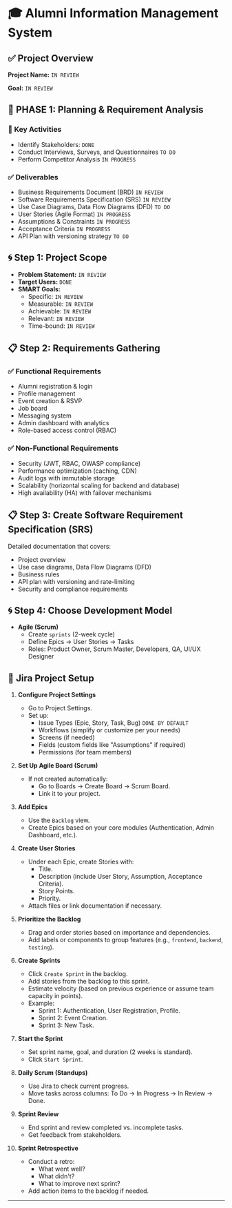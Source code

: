 # 🎓 Alumni Information Management System

## ✅ Project Overview

**Project Name:** `IN REVIEW`

**Goal:** `IN REVIEW`

## 🔁 PHASE 1: Planning & Requirement Analysis

### 🎯 Key Activities

- Identify Stakeholders: `DONE`
- Conduct Interviews, Surveys, and Questionnaires `TO DO`
- Perform Competitor Analysis `IN PROGRESS`

### ✅ Deliverables

- Business Requirements Document (BRD) `IN REVIEW`
- Software Requirements Specification (SRS) `IN REVIEW`
- Use Case Diagrams, Data Flow Diagrams (DFD) `TO DO`
- User Stories (Agile Format) `IN PROGRESS`
- Assumptions & Constraints `IN PROGRESS`
- Acceptance Criteria `IN PROGRESS`
- API Plan with versioning strategy `TO DO`

## 🌀 Step 1: Project Scope

- **Problem Statement:** `IN REVIEW`
- **Target Users:** `DONE`
- **SMART Goals:**
  - Specific: `IN REVIEW`
  - Measurable: `IN REVIEW`
  - Achievable: `IN REVIEW`
  - Relevant: `IN REVIEW`
  - Time-bound: `IN REVIEW`

## 📋 Step 2: Requirements Gathering

### ✅ Functional Requirements

- Alumni registration & login
- Profile management
- Event creation & RSVP
- Job board
- Messaging system
- Admin dashboard with analytics
- Role-based access control (RBAC)

### ✅ Non-Functional Requirements

- Security (JWT, RBAC, OWASP compliance)
- Performance optimization (caching, CDN)
- Audit logs with immutable storage
- Scalability (horizontal scaling for backend and database)
- High availability (HA) with failover mechanisms

## 📋 Step 3: Create Software Requirement Specification (SRS)

Detailed documentation that covers:

- Project overview
- Use case diagrams, Data Flow Diagrams (DFD)
- Business rules
- API plan with versioning and rate-limiting
- Security and compliance requirements

## 🌀 Step 4: Choose Development Model

- **Agile (Scrum)**
  - Create `sprints` (2-week cycle)
  - Define Epics → User Stories → Tasks
  - Roles: Product Owner, Scrum Master, Developers, QA, UI/UX Designer

## 📝 Jira Project Setup

1. **Configure Project Settings**

   - Go to Project Settings.
   - Set up:
     - Issue Types (Epic, Story, Task, Bug) `DONE BY DEFAULT`
     - Workflows (simplify or customize per your needs)
     - Screens (if needed)
     - Fields (custom fields like "Assumptions" if required)
     - Permissions (for team members)

2. **Set Up Agile Board (Scrum)**

   - If not created automatically:
     - Go to Boards → Create Board → Scrum Board.
     - Link it to your project.

3. **Add Epics**

   - Use the `Backlog` view.
   - Create Epics based on your core modules (Authentication, Admin Dashboard, etc.).

4. **Create User Stories**

   - Under each Epic, create Stories with:
     - Title.
     - Description (include User Story, Assumption, Acceptance Criteria).
     - Story Points.
     - Priority.
   - Attach files or link documentation if necessary.

5. **Prioritize the Backlog**

   - Drag and order stories based on importance and dependencies.
   - Add labels or components to group features (e.g., `frontend`, `backend`, `testing`).

6. **Create Sprints**

   - Click `Create Sprint` in the backlog.
   - Add stories from the backlog to this sprint.
   - Estimate velocity (based on previous experience or assume team capacity in points).
   - Example:
     - Sprint 1: Authentication, User Registration, Profile.
     - Sprint 2: Event Creation.
     - Sprint 3: New Task.

7. **Start the Sprint**

   - Set sprint name, goal, and duration (2 weeks is standard).
   - Click `Start Sprint`.

8. **Daily Scrum (Standups)**

   - Use Jira to check current progress.
   - Move tasks across columns: To Do → In Progress → In Review → Done.

9. **Sprint Review**

   - End sprint and review completed vs. incomplete tasks.
   - Get feedback from stakeholders.

10. **Sprint Retrospective**
    - Conduct a retro:
      - What went well?
      - What didn't?
      - What to improve next sprint?
    - Add action items to the backlog if needed.

---
